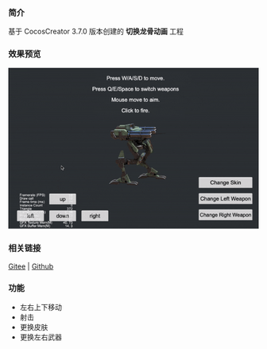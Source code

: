 ### 简介
基于 CocosCreator 3.7.0 版本创建的 **切换龙骨动画** 工程

### 效果预览
![image](../../../gif/202203/2022030405.gif)

### 相关链接
[Gitee](https://gitee.com/mirrors_cocos-creator/test-cases-3d/tree/v3.0/assets/cases/dragonbones) | [Github](https://github.com/cocos-creator/test-cases-3d/tree/v3.0/assets/cases/dragonbones)

### 功能
- 左右上下移动
- 射击
- 更换皮肤
- 更换左右武器
